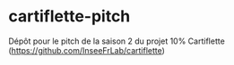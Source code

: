 # cartiflette-pitch
Dépôt pour le pitch de la saison 2 du projet 10% Cartiflette (https://github.com/InseeFrLab/cartiflette)
